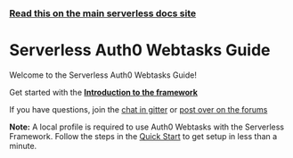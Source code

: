 <!--
title: Serverless - Auth0 Webtasks
menuText: Guide
layout: Doc
-->

<!-- DOCS-SITE-LINK:START automatically generated  -->
### [Read this on the main serverless docs site](https://www.serverless.com/framework/docs/providers/webtasks/guide/)
<!-- DOCS-SITE-LINK:END -->

# Serverless Auth0 Webtasks Guide

Welcome to the Serverless Auth0 Webtasks Guide!

Get started with the **[Introduction to the framework](./intro.md)**

If you have questions, join the [chat in gitter](https://gitter.im/serverless/serverless) or [post over on the forums](http://forum.serverless.com/)

**Note:** A local profile is required to use Auth0 Webtasks with the Serverless Framework. Follow the steps in the [Quick Start](../quick-start.md) to get setup in less than a minute.